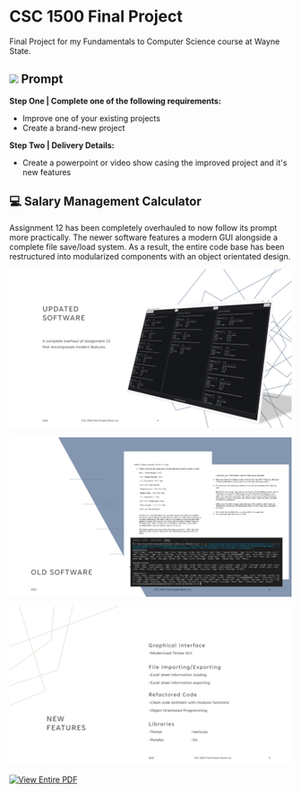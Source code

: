 # CSC 1500 Final Project
Final Project for my Fundamentals to Computer Science course at Wayne State.
  
## <img src="https://media0.giphy.com/media/RH7HREzgpzUuWMeFJu/giphy.gif?cid=790b761111cd02c1fc06e8cf4185e445d8835be891d28b5f&rid=giphy.gif&ct=s" width="42px" /> Prompt 
**Step One | Complete one of the following requirements:**
-	Improve one of your existing projects
-	Create a brand-new project  
  
**Step Two | Delivery Details:**
-	Create a powerpoint or video show casing the improved project and it's new features
  
## 💻 Salary Management Calculator
Assignment 12 has been completely overhauled to now follow its prompt more practically. The newer software features a modern GUI alongside a complete file save/load system. As a result, the entire code base has been restructured into modularized components with an object orientated design.
  
![Updated Software Image](readme_img/fpimage1.png?raw=true)  
  
![Old Version](readme_img/fpimage2.png?raw=true)  
  
![New Features](readme_img/fpimage3.png?raw=true)
  

[![View Entire PDF](https://img.shields.io/badge/View_Entire_PDF-2C64BA?style=for-the-badge)](Salary_Manager_Calculator_Delivery.pdf)
